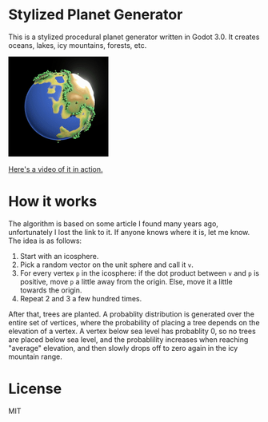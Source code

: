 # Stylized Planet Generator

This is a stylized procedural planet generator written in Godot 3.0. It creates oceans, lakes, icy mountains, forests, etc.

![demo](images/demo.gif)

[Here's a video of it in action.](https://www.youtube.com/watch?v=l7gIm8AVG_c)

# How it works
The algorithm is based on some article I found many years ago, unfortunately I lost the link to it. If anyone knows where it is, let me know. The idea is as follows:

1. Start with an icosphere.
2. Pick a random vector on the unit sphere and call it `v`.
3. For every vertex `p` in the icosphere: if the dot product between `v` and `p` is positive, move `p` a little away from the origin. Else, move it a little towards the origin.
4. Repeat 2 and 3 a few hundred times.

After that, trees are planted. A probablity distribution is generated over the entire set of vertices, where the probability of placing a tree depends on the elevation of a vertex. A vertex below sea level has probablity 0, so no trees are placed below sea level, and the probablility increases when reaching "average" elevation, and then slowly drops off to zero again in the icy mountain range.

# License
MIT
